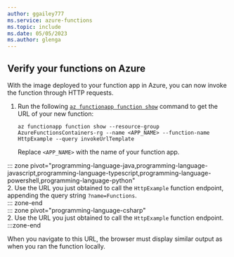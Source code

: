 ```yaml
---
author: ggailey777
ms.service: azure-functions
ms.topic: include
ms.date: 05/05/2023
ms.author: glenga
---
```


## Verify your functions on Azure

With the image deployed to your function app in Azure, you can now invoke the function through HTTP requests.

1. Run the following [`az functionapp function show`](/cli/azure/functionapp/function#az-functionapp-function-show) command to get the URL of your new function:

    ```azurecli
    az functionapp function show --resource-group AzureFunctionsContainers-rg --name <APP_NAME> --function-name HttpExample --query invokeUrlTemplate 
    ```
    
    Replace `<APP_NAME>` with the name of your function app. 
<!---add back programming-language-other-->
::: zone pivot="programming-language-java,programming-language-javascript,programming-language-typescript,programming-language-powershell,programming-language-python"  
2. Use the URL you just obtained to call the `HttpExample` function endpoint, appending the query string `?name=Functions`.  
::: zone-end  
::: zone pivot="programming-language-csharp"  
2. Use the URL you just obtained to call the `HttpExample` function endpoint.
:::zone-end  

When you navigate to this URL, the browser must display similar output as when you ran the function locally.